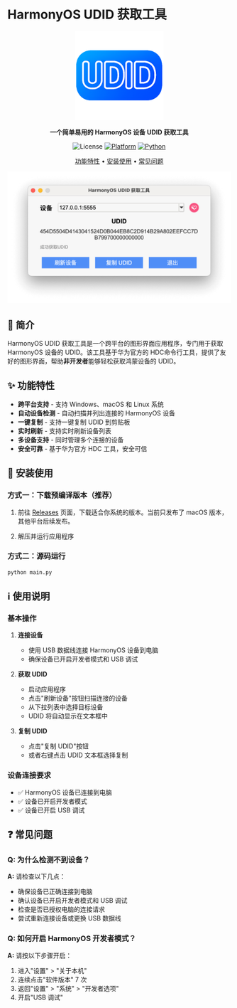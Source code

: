 # HarmonyOS UDID 获取工具

<div align="center">
<img src="icon.png" width="200">


**一个简单易用的 HarmonyOS 设备 UDID 获取工具**

![License](https://img.shields.io/badge/License-Apache%202.0-green.svg)
[![Platform](https://img.shields.io/badge/platform-Windows%20%7C%20macOS%20%7C%20Linux-lightgrey.svg)]()
[![Python](https://img.shields.io/badge/python-3.7%2B-blue.svg)]()

[功能特性](#功能特性) • [安装使用](#安装使用) • [常见问题](#常见问题) 

</div>


![](./screenshots/app.png)

## 📖 简介

HarmonyOS UDID 获取工具是一个跨平台的图形界面应用程序，专门用于获取 HarmonyOS 设备的 UDID。该工具基于华为官方的 HDC命令行工具，提供了友好的图形界面，帮助**非开发者**能够轻松获取鸿蒙设备的 UDID。

## ✨ 功能特性

-  **跨平台支持** - 支持 Windows、macOS 和 Linux 系统
-  **自动设备检测** - 自动扫描并列出连接的 HarmonyOS 设备
-  **一键复制** - 支持一键复制 UDID 到剪贴板
-  **实时刷新** - 支持实时刷新设备列表
-  **多设备支持** - 同时管理多个连接的设备
-  **安全可靠** - 基于华为官方 HDC 工具，安全可信

## 🚀 安装使用

### 方式一：下载预编译版本（推荐）

1. 前往 [Releases](https://github.com/iHongRen/harmony-udid-tool/releases) 页面，下载适合你系统的版本。当前只发布了 macOS 版本，其他平台后续发布。

3. 解压并运行应用程序

     

### 方式二：源码运行

```sh
python main.py  
```



## ℹ️ 使用说明

### 基本操作

1. **连接设备**
   - 使用 USB 数据线连接 HarmonyOS 设备到电脑
   - 确保设备已开启开发者模式和 USB 调试

2. **获取 UDID**
   - 启动应用程序
   - 点击"刷新设备"按钮扫描连接的设备
   - 从下拉列表中选择目标设备
   - UDID 将自动显示在文本框中

3. **复制 UDID**
   - 点击"复制 UDID"按钮
   - 或者右键点击 UDID 文本框选择复制

### 设备连接要求

- ✅ HarmonyOS 设备已连接到电脑
- ✅ 设备已开启开发者模式
- ✅ 设备已开启 USB 调试

## ❓ 常见问题

### Q: 为什么检测不到设备？

**A:** 请检查以下几点：
- 确保设备已正确连接到电脑
- 确认设备已开启开发者模式和 USB 调试
- 检查是否已授权电脑的连接请求
- 尝试重新连接设备或更换 USB 数据线

### Q: 如何开启 HarmonyOS 开发者模式？

**A:** 请按以下步骤开启：
1. 进入"设置" > "关于本机"
2. 连续点击"软件版本" 7 次
3. 返回"设置" > "系统" > "开发者选项"
4. 开启"USB 调试"

